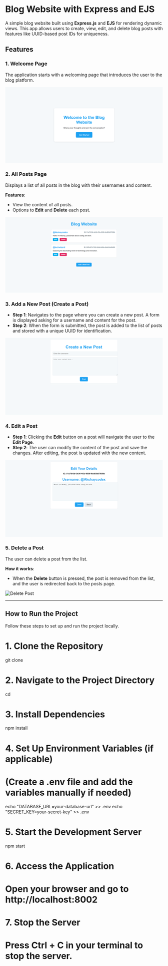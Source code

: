 # Blog Website with Express and EJS

A simple blog website built using **Express.js** and **EJS** for rendering dynamic views. This app allows users to create, view, edit, and delete blog posts with features like UUID-based post IDs for uniqueness.

## Features

### 1. Welcome Page

The application starts with a welcoming page that introduces the user to the blog platform.

![Welcome Page](./screenshots/welcome-page.png)

### 2. All Posts Page

Displays a list of all posts in the blog with their usernames and content.

**Features**:
- View the content of all posts.
- Options to **Edit** and **Delete** each post.

![All Posts Page](./screenshots/all-posts-page.png)

### 3. Add a New Post (Create a Post)

- **Step 1**: Navigates to the page where you can create a new post. A form is displayed asking for a username and content for the post.
- **Step 2**: When the form is submitted, the post is added to the list of posts and stored with a unique UUID for identification.

![Add New Post Page](./screenshots/add-new-post.png)

### 4. Edit a Post

- **Step 1**: Clicking the **Edit** button on a post will navigate the user to the **Edit Page**.
- **Step 2**: The user can modify the content of the post and save the changes. After editing, the post is updated with the new content.

![Edit Post Page](./screenshots/edit-post-page.png)

### 5. Delete a Post

The user can delete a post from the list.

**How it works**:
- When the **Delete** button is pressed, the post is removed from the list, and the user is redirected back to the posts page.

![Delete Post](./screenshots/delete-post.png)

---
  ## How to Run the Project

Follow these steps to set up and run the project locally.


# 1. Clone the Repository
git clone <your-repository-url>

# 2. Navigate to the Project Directory
cd <your-project-folder>

# 3. Install Dependencies
npm install

# 4. Set Up Environment Variables (if applicable)
# (Create a .env file and add the variables manually if needed)
echo "DATABASE_URL=your-database-url" >> .env
echo "SECRET_KEY=your-secret-key" >> .env

# 5. Start the Development Server
npm start

# 6. Access the Application
# Open your browser and go to http://localhost:8002

# 7. Stop the Server
# Press Ctrl + C in your terminal to stop the server.
